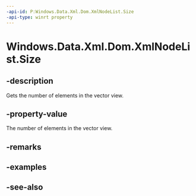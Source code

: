 ----api-id: P:Windows.Data.Xml.Dom.XmlNodeList.Size
-api-type: winrt property
---<!-- Property syntaxpublic uint Size { get; }--># Windows.Data.Xml.Dom.XmlNodeList.Size## -descriptionGets the number of elements in the vector view.## -property-valueThe number of elements in the vector view.## -remarks## -examples## -see-also